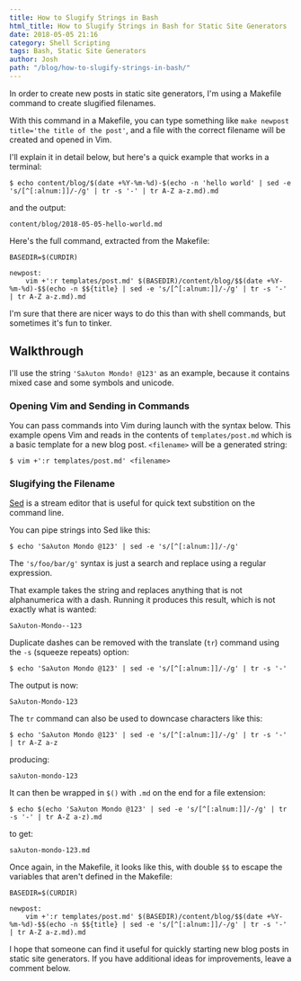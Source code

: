 ```yaml
---
title: How to Slugify Strings in Bash
html_title: How to Slugify Strings in Bash for Static Site Generators
date: 2018-05-05 21:16
category: Shell Scripting
tags: Bash, Static Site Generators
author: Josh
path: "/blog/how-to-slugify-strings-in-bash/"
---
```


In order to create new posts in static site generators, I'm using a Makefile command to create slugified filenames.

With this command in a Makefile, you can type something like `make newpost title='the title of the post'`, and a file with the correct filename will be created and opened in Vim.

I'll explain it in detail below, but here's a quick example that works in a terminal:

```text
$ echo content/blog/$(date +%Y-%m-%d)-$(echo -n 'hello world' | sed -e 's/[^[:alnum:]]/-/g' | tr -s '-' | tr A-Z a-z.md).md
```

and the output:

```text
content/blog/2018-05-05-hello-world.md
```

Here's the full command, extracted from the Makefile:

```
BASEDIR=$(CURDIR)

newpost:
	vim +':r templates/post.md' $(BASEDIR)/content/blog/$$(date +%Y-%m-%d)-$$(echo -n $${title} | sed -e 's/[^[:alnum:]]/-/g' | tr -s '-' | tr A-Z a-z.md).md
```

I'm sure that there are nicer ways to do this than with shell commands, but sometimes it's fun to tinker.

## Walkthrough

I'll use the string `'Saλuton Mondo! @123'` as an example, because it contains mixed case and some symbols and unicode.

### Opening Vim and Sending in Commands

You can pass commands into Vim during launch with the syntax below. This example opens Vim and reads in the contents of `templates/post.md` which is a basic template for a new blog post. `<filename>` will be a generated string:

```text
$ vim +':r templates/post.md' <filename>
```

### Slugifying the Filename

[Sed](https://www.gnu.org/software/sed/manual/sed.html) is a stream editor that is useful for quick text substition on the command line.

You can pipe strings into Sed like this:

```text
$ echo 'Saλuton Mondo @123' | sed -e 's/[^[:alnum:]]/-/g'
```

The `'s/foo/bar/g'` syntax is just a search and replace using a regular expression.

That example takes the string and replaces anything that is not alphanumerica with a dash. Running it produces this result, which is not exactly what is wanted:

```text
Saλuton-Mondo--123
```

Duplicate dashes can be removed with the translate (`tr`) command using the `-s` (squeeze repeats) option:

```text
$ echo 'Saλuton Mondo @123' | sed -e 's/[^[:alnum:]]/-/g' | tr -s '-'
```

The output is now:

```text
Saλuton-Mondo-123
```

The `tr` command can also be used to downcase characters like this:

```text
$ echo 'Saλuton Mondo @123' | sed -e 's/[^[:alnum:]]/-/g' | tr -s '-' | tr A-Z a-z
```

producing:

```text
saλuton-mondo-123
```

It can then be wrapped in `$()` with `.md` on the end for a file extension:

```text
$ echo $(echo 'Saλuton Mondo @123' | sed -e 's/[^[:alnum:]]/-/g' | tr -s '-' | tr A-Z a-z).md
```

to get:

```text
saλuton-mondo-123.md
```

Once again, in the Makefile, it looks like this, with double `$$` to escape the variables that aren't defined in the Makefile:

```
BASEDIR=$(CURDIR)

newpost:
	vim +':r templates/post.md' $(BASEDIR)/content/blog/$$(date +%Y-%m-%d)-$$(echo -n $${title} | sed -e 's/[^[:alnum:]]/-/g' | tr -s '-' | tr A-Z a-z.md).md
```

I hope that someone can find it useful for quickly starting new blog posts in static site generators. If you have additional ideas for improvements, leave a comment below.
